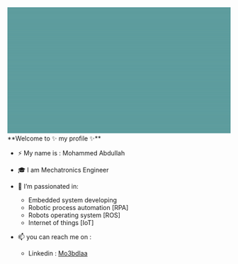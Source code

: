 <img src="https://github.com/Mo3bdlaa/Mo3bdlaa/blob/main/Image/Hello.gif" alt="Hello 👋"/>
**Welcome to ✨ my profile ✨**

- ⚡ My name is : Mohammed Abdullah

- 🎓 I am Mechatronics Engineer

- 🌱 I’m passionated in: 
    - Embedded system developing
    - Robotic process automation [RPA]
    - Robots operating system [ROS]
    - Internet of things [IoT]

- 📫 you can reach me on : 
    - Linkedin : <a href="https://www.linkedin.com/in/mo3bdlaa/">Mo3bdlaa</a>

